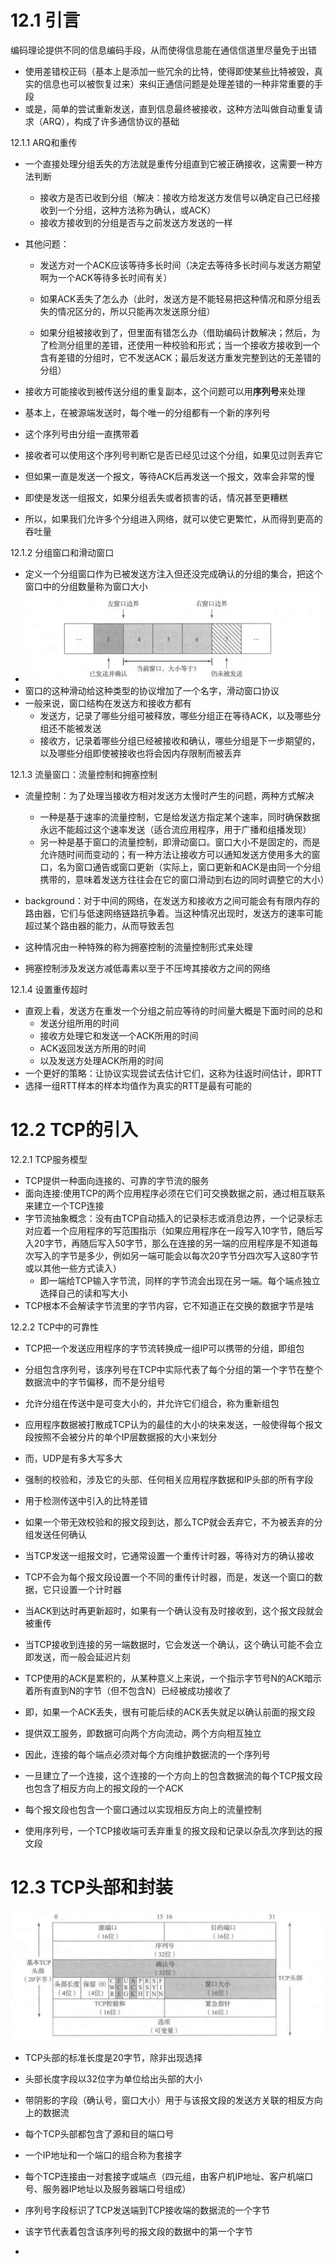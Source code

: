 # 12.1 引言

编码理论提供不同的信息编码手段，从而使得信息能在通信信道里尽量免于出错

- 使用差错校正码（基本上是添加一些冗余的比特，使得即使某些比特被毁，真实的信息也可以被恢复过来）来纠正通信问题是处理差错的一种非常重要的手段
- 或是，简单的尝试重新发送，直到信息最终被接收，这种方法叫做自动重复请求（ARQ），构成了许多通信协议的基础



12.1.1 ARQ和重传

- 一个直接处理分组丢失的方法就是重传分组直到它被正确接收，这需要一种方法判断
  - 接收方是否已收到分组（解决：接收方给发送方发信号以确定自己已经接收到一个分组，这种方法称为确认，或ACK）
  - 接收方接收到的分组是否与之前发送方发送的一样



- 其他问题：

  - 发送方对一个ACK应该等待多长时间（决定去等待多长时间与发送方期望啊为一个ACK等待多长时间有关）

  - 如果ACK丢失了怎么办（此时，发送方是不能轻易把这种情况和原分组丢失的情况区分的，所以只能再次发送原分组）

  - 如果分组被接收到了，但里面有错怎么办（借助编码计数解决；然后，为了检测分组里的差错，还使用一种校验和形式；当一个接收方接收到一个含有差错的分组时，它不发送ACK；最后发送方重发完整到达的无差错的分组）



- 接收方可能接收到被传送分组的重复副本，这个问题可以用**序列号**来处理
- 基本上，在被源端发送时，每个唯一的分组都有一个新的序列号
- 这个序列号由分组一直携带着
- 接收者可以使用这个序列号判断它是否已经见过这个分组，如果见过则丢弃它



- 但如果一直是发送一个报文，等待ACK后再发送一个报文，效率会非常的慢
- 即使是发送一组报文，如果分组丢失或者损害的话，情况甚至更糟糕
- 所以，如果我们允许多个分组进入网络，就可以使它更繁忙，从而得到更高的吞吐量



12.1.2 分组窗口和滑动窗口

- 定义一个分组窗口作为已被发送方注入但还没完成确认的分组的集合，把这个窗口中的分组数量称为窗口大小
- ![](images/发送方窗口.png)
- 窗口的这种滑动给这种类型的协议增加了一个名字，滑动窗口协议
- 一般来说，窗口结构在发送方和接收方都有
  - 发送方，记录了哪些分组可被释放，哪些分组正在等待ACK，以及哪些分组还不能被发送
  - 接收方，记录着哪些分组已经被接收和确认，哪些分组是下一步期望的，以及哪些分组即使被接收也将会因内存限制而被丢弃



12.1.3 流量窗口：流量控制和拥塞控制

- 流量控制：为了处理当接收方相对发送方太慢时产生的问题，两种方式解决
  - 一种是基于速率的流量控制，它是给发送方指定某个速率，同时确保数据永远不能超过这个速率发送（适合流应用程序，用于广播和组播发现）
  - 另一种是基于窗口的流量控制，即滑动窗口。窗口大小不是固定的，而是允许随时间而变动的；有一种方法让接收方可以通知发送方使用多大的窗口，名为窗口通告或窗口更新（实际上，窗口更新和ACK是由同一个分组携带的，意味着发送方往往会在它的窗口滑动到右边的同时调整它的大小）



- background：对于中间的网络，在发送方和接收方之间可能会有有限内存的路由器，它们与低速网络链路抗争着。当这种情况出现时，发送方的速率可能超过某个路由器的能力，从而导致丢包
- 这种情况由一种特殊的称为拥塞控制的流量控制形式来处理
- 拥塞控制涉及发送方减低毒素以至于不压垮其接收方之间的网络



12.1.4 设置重传超时

- 直观上看，发送方在重发一个分组之前应等待的时间量大概是下面时间的总和
  - 发送分组所用的时间
  - 接收方处理它和发送一个ACK所用的时间
  - ACK返回发送方所用的时间
  - 以及发送方处理ACK所用的时间
- 一个更好的策略：让协议实现尝试去估计它们，这称为往返时间估计，即RTT
- 选择一组RTT样本的样本均值作为真实的RTT是最有可能的







# 12.2 TCP的引入

12.2.1 TCP服务模型

- TCP提供一种面向连接的、可靠的字节流的服务
- 面向连接:使用TCP的两个应用程序必须在它们可交换数据之前，通过相互联系来建立一个TCP连接
- 字节流抽象概念：没有由TCP自动插入的记录标志或消息边界，一个记录标志对应着一个应用程序的写范围指示（如果应用程序在一段写入10字节，随后写入20字节，再随后写入50字节，那么在连接的另一端的应用程序是不知道每次写入的字节是多少，例如另一端可能会以每次20字节分四次写入这80字节或以其他一些方式读入）
  - 即一端给TCP输入字节流，同样的字节流会出现在另一端。每个端点独立选择自己的读和写大小
- TCP根本不会解读字节流里的字节内容，它不知道正在交换的数据字节是啥



12.2.2 TCP中的可靠性

- TCP把一个发送应用程序的字节流转换成一组IP可以携带的分组，即组包
- 分组包含序列号，该序列号在TCP中实际代表了每个分组的第一个字节在整个数据流中的字节偏移，而不是分组号
- 允许分组在传送中是可变大小的，并允许它们组合，称为重新组包
- 应用程序数据被打散成TCP认为的最佳的大小的块来发送，一般使得每个报文段按照不会被分片的单个IP层数据报的大小来划分
- 而，UDP是有多大写多大



- 强制的校验和，涉及它的头部、任何相关应用程序数据和IP头部的所有字段
- 用于检测传送中引入的比特差错
- 如果一个带无效校验和的报文段到达，那么TCP就会丢弃它，不为被丢弃的分组发送任何确认



- 当TCP发送一组报文时，它通常设置一个重传计时器，等待对方的确认接收
- TCP不会为每个报文段设置一个不同的重传计时器，而是，发送一个窗口的数据，它只设置一个计时器
- 当ACK到达时再更新超时，如果有一个确认没有及时接收到，这个报文段就会被重传



- 当TCP接收到连接的另一端数据时，它会发送一个确认，这个确认可能不会立即发送，而一般会延迟片刻
- TCP使用的ACK是累积的，从某种意义上来说，一个指示字节号N的ACK暗示着所有直到N的字节（但不包含N）已经被成功接收了
- 即，如果一个ACK丢失，很有可能后续的ACK丢失就足以确认前面的报文段



- 提供双工服务，即数据可向两个方向流动，两个方向相互独立
- 因此，连接的每个端点必须对每个方向维护数据流的一个序列号
- 一旦建立了一个连接，这个连接的一个方向上的包含数据流的每个TCP报文段也包含了相反方向上的报文段的一个ACK
- 每个报文段也包含一个窗口通过以实现相反方向上的流量控制



- 使用序列号，一个TCP接收端可丢弃重复的报文段和记录以杂乱次序到达的报文段







# 12.3 TCP头部和封装

![](images/TCP头部.png)

- TCP头部的标准长度是20字节，除非出现选择
- 头部长度字段以32位字为单位给出头部的大小
- 带阴影的字段（确认号，窗口大小）用于与该报文段的发送方关联的相反方向上的数据流



- 每个TCP头部都包含了源和目的端口号

- 一个IP地址和一个端口的组合称为套接字
- 每个TCP连接由一对套接字或端点（四元组，由客户机IP地址、客户机端口号、服务器IP地址以及服务器端口号组成）



- 序列号字段标识了TCP发送端到TCP接收端的数据流的一个字节
- 该字节代表着包含该序列号的报文段的数据中的第一个字节
- 